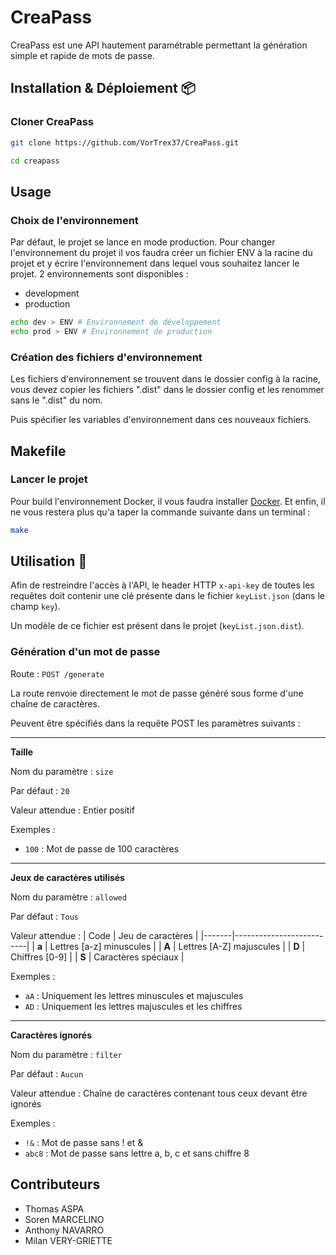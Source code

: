 # CreaPass

CreaPass est une API hautement paramétrable permettant la génération simple et rapide de mots de passe.


## Installation & Déploiement 📦

### Cloner CreaPass

```bash
git clone https://github.com/VorTrex37/CreaPass.git
```

```bash
cd creapass
```

## Usage

### Choix de l'environnement

Par défaut, le projet se lance en mode production. Pour changer l'environnement du projet il vos faudra créer un fichier ENV à la racine du projet et y écrire l'environnement dans lequel vous souhaitez lancer le projet. 2 environnements sont disponibles :

* development
* production

```bash
echo dev > ENV # Environnement de développement
echo prod > ENV # Environnement de production
```
### Création des fichiers d'environnement

Les fichiers d'environnement se trouvent dans le dossier config à la racine, vous devez copier les fichiers ".dist" dans le dossier config et les renommer sans le ".dist" du nom.

Puis spécifier les variables d'environnement dans ces nouveaux fichiers.

## Makefile

### Lancer le projet

Pour build l'environnement Docker, il vous faudra installer [Docker](https://www.docker.com/get-started).
Et enfin, il ne vous restera plus qu'a taper la commande suivante dans un terminal :

```bash
make
```

## Utilisation 📝

Afin de restreindre l'accès à l'API, le header HTTP `x-api-key` de toutes les requêtes doit contenir une clé présente dans le fichier `keyList.json` (dans le champ `key`).

Un modèle de ce fichier est présent dans le projet (`keyList.json.dist`).

### Génération d'un mot de passe

Route : `POST /generate`

La route renvoie directement le mot de passe généré sous forme d'une chaîne de caractères.

Peuvent être spécifiés dans la requête POST les paramètres suivants :

---
__Taille__

Nom du paramètre : `size`

Par défaut : `20`

Valeur attendue : Entier positif

Exemples : 
- `100` : Mot de passe de 100 caractères


---
__Jeux de caractères utilisés__

Nom du paramètre : `allowed`

Par défaut : `Tous`

Valeur attendue :
| Code  | Jeu de caractères        |
|-------|--------------------------|
| **a** | Lettres [a-z] minuscules |
| **A** | Lettres [A-Z] majuscules |
| **D** | Chiffres [0-9]           |
| **S** | Caractères spéciaux      |

Exemples : 
- `aA` : Uniquement les lettres minuscules et majuscules
- `AD` : Uniquement les lettres majuscules et les chiffres


---
__Caractères ignorés__

Nom du paramètre : `filter`

Par défaut : `Aucun`

Valeur attendue : Chaîne de caractères contenant tous ceux devant être ignorés

Exemples : 
- `!&` : Mot de passe sans ! et &
- `abc8` : Mot de passe sans lettre a, b, c et sans chiffre 8


## Contributeurs

- Thomas ASPA
- Soren MARCELINO 
- Anthony NAVARRO
- Milan VERY-GRIETTE
  

